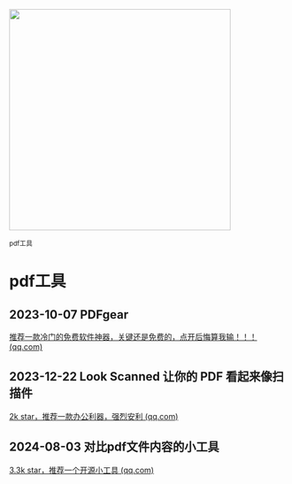 <img src="https://img.picui.cn/free/2024/10/15/670e07de8c1a1.png" width="400" />  

<small>pdf工具</small>

# pdf工具

## 2023-10-07 **PDFgear**

[推荐一款冷门的免费软件神器，关键还是免费的，点开后悔算我输！！！ (qq.com)](https://mp.weixin.qq.com/s?__biz=MzU4MjY3Mzc3OQ==&mid=2247488526&idx=1&sn=4f2d8eaaf129e5aabbf765080ad9aff7&chksm=fdb5e012cac269046daf388903a2f12c5ad19ce9dc3f93ae3c62b447030b3534296e365a3248&token=1471711010&lang=zh_CN#rd)

## 2023-12-22  Look Scanned 让你的 PDF 看起来像扫描件

[2k star，推荐一款办公利器，强烈安利 (qq.com)](https://mp.weixin.qq.com/s?__biz=MzU4MjY3Mzc3OQ==&mid=2247489653&idx=1&sn=2196b8ea037a114aa28dc5c523e8e549&chksm=fdb5ec69cac2657f5529e5c3615a32f5d9c3df18856b2210a7dae073a1562f68360a4bf6d465&token=1471711010&lang=zh_CN#rd)

## 2024-08-03  对比pdf文件内容的小工具

[3.3k star，推荐一个开源小工具 (qq.com)](https://mp.weixin.qq.com/s?__biz=MzU4MjY3Mzc3OQ==&mid=2247492723&idx=1&sn=ca1941af162d65548065de9df10d4cd2&chksm=fdb6106fcac1997954303e495ee94ab035cd3e51b26a324eed59d0303407f3511052aac0303f&token=1264986599&lang=zh_CN#rd)